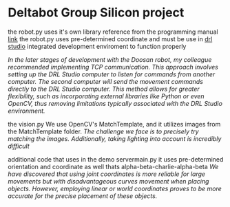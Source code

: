 # Deltabot Group Silicon project

the robot.py uses it's own library reference from the programming manual [link]([https://manual.doosanrobotics.com/help/programming/latest/publish/en_us/programming-manual-v2-10-3-54692282.html)
the robot.py uses pre-determined coordinate and must be use in [drl studio]([url](https://www.homberger-robotica.com/prodotti/homberger-hub/drl-studio/)) integrated development enviroment to function properly 



_In the later stages of development with the Doosan robot, my colleague recommended implementing TCP communication. This approach involves setting up the DRL Studio computer to listen for commands from another computer. The second computer will send the movement commands directly to the DRL Studio computer. This method allows for greater flexibility, such as incorporating external libraries like Python or even OpenCV, thus removing limitations typically associated with the DRL Studio environment._




the vision.py
We use OpenCV's MatchTemplate, and it utilizes images from the MatchTemplate folder. _The challenge we face is to precisely try matching the images. Additionally, taking lighting into account is incredibly difficult_

additional code that uses in the demo 
servermain.py it uses pre-determined orientation and coordinate as well thats alpha-beta-charlie-alpha-beta
_We have discovered that using joint coordinates is more reliable for large movements but with disadvantageous curves movement when placing objects. However, employing linear or world coordinates proves to be more accurate for the precise placement of these objects._
